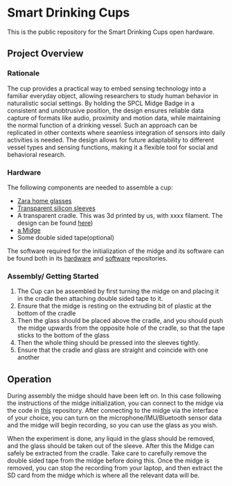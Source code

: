 # Smart Drinking Cups
This is the public repository for the Smart Drinking Cups open hardware. 

## Project Overview
### Rationale
The cup provides a practical way to embed sensing technology into a familiar everyday object, allowing researchers to study human behavior in naturalistic social settings. By holding the SPCL Midge Badge in a consistent and unobtrusive position, the design ensures reliable data capture of formats like audio, proximity and motion data, while maintaining the normal function of a drinking vessel. Such an approach can be replicated in other contexts where seamless integration of sensors into daily activities is needed. The design allows for future adaptability to different vessel types and sensing functions, making it a flexible tool for social and behavioral research.


### Hardware
The following components are needed to assemble a cup:
- [Zara home glasses](https://www.zarahome.com/nl/recht-kristallook-drinkglas-l40254402?ct=true&categoryId=1020261540&colorId=990)
- [Transparent silicon sleeves](https://www.amazon.nl/dp/B0BVFHP79J?ref=ppx_yo2ov_dt_b_fed_asin_title)
- A transparent cradle. This was 3d printed by us, with xxxx filament. The design can be found [here](midge_2%202025-05-19%2009-57-53%2019%20May%202025%2009-57AM.stl))
- [a Midge](https://github.com/TUDelft-SPC-Lab/spcl_midge_hardware)
- Some double sided tape(optional)

The software required for the initialization of the midge and its software can be found both in its [hardware](https://github.com/TUDelft-SPC-Lab/spcl_midge_hardware) and [software](https://github.com/TUDelft-SPC-Lab/midge-code) repositories. 

### Assembly/ Getting Started
1. The Cup can be assembled by first turning the midge on and placing it in the cradle then attaching double sided tape to it. 
2. Ensure that the midge is resting on the extruding bit of plastic at the bottom of the cradle
3. Then the glass should be placed above the cradle, and you should push the midge upwards from the opposite hole of the cradle, so that the tape sticks to the bottom of the glass
4. Then the whole thing should be pressed into the sleeves tightly. 
5. Ensure that the cradle and glass are straight and coincide with one another


## Operation

During assembly the midge should have been left on. In this case following the instructions of the midge initialization, you can connect to the midge via the code in [this](https://github.com/TUDelft-SPC-Lab/midge-code) repository. After connecting to the midge via the interface of your choice, you can turn on the microphone/IMU/Bluetooth sensor data and the midge will begin recording, so you can use the glass as you wish. 

When the experiment is done, any liquid in the glass should be removed, and the glass should be taken out of the sleeve. After this the Midge can safely be extracted from the cradle. Take care to carefully remove the double sided tape from the midge before doing this. Once the midge is removed, you can stop the recording from your laptop, and then extract the SD card from the midge which is where all the relevant data will be. 

